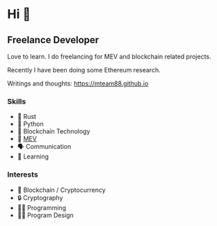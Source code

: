 Hi 👋
===============================

Freelance Developer
-----------------

Love to learn. 
I do freelancing for MEV and blockchain related projects.

Recently I have been doing some Ethereum research.

Writings and thoughts: https://mteam88.github.io


### Skills
- 🦀 Rust
- 🐍 Python
- 🔑 Blockchain Technology
- 🥪 [MEV](https://mteam88.github.io/posts/im-new-to-mev/)
- 🗣️ Communication
- 🧠 Learning

### Interests
- 🔑 Blockchain / Cryptocurrency
- 🔒 Cryptography
- 👨‍💻 Programming
- 🧑‍🎨 Program Design
